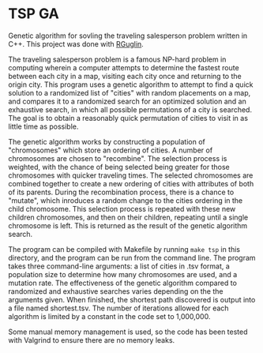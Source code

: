 # TSP GA
 Genetic algorithm for sovling the traveling salesperson problem written in C++. This project was done with 
[RGuglin](https://github.com/RGuglin).

The traveling salesperson problem is a famous NP-hard problem in computing wherein a computer attempts to determine the fastest route between each city in a map, visiting each city once and returning to the origin city. This program uses a genetic algorithm to attempt to find a quick solution to a randomized list of "cities" with random placements on a map, and compares it to a randomized search for an optimized solution and an exhaustive search, in which all possible permutations of a city is searched. The goal is to obtain a reasonably quick permutation of cities to visit in as little time as possible.

The genetic algorithm works by constructing a population of "chromosomes" which store an ordering of cities. A number of chromosomes are chosen to "recombine". The selection process is weighted, with the chance of being selected being greater for those chromosomes with quicker traveling times. The selected chromosomes are combined together to create a new ordering of cities with attributes of both of its parents. During the recombination process, there is a chance to "mutate", which inroduces a random change to the cities ordering in the child chromosome. This selection process is repeated with these new children chromosomes, and then on their children, repeating until a single chromosome is left. This is returned as the result of the genetic algorithm search.

The program can be compiled with Makefile by running `make tsp` in this directory, and the program can be run from the command line. The program takes three command-line arguments: a list of cities in .tsv format, a population size to determine how many chromosomes are used, and a mutation rate. The effectiveness of the genetic algorithm compared to randomized and exhaustive searches varies depending on the the arguments given. When finished, the shortest path discovered is output into a file named shortest.tsv. The number of iterations allowed for each algorithm is limited by a constant in the code set to 1,000,000.

Some manual memory management is used, so the code has been tested with Valgrind to ensure there are no memory leaks.